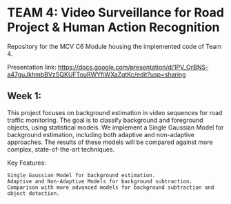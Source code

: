 # TEAM 4: Video Surveillance for Road Project & Human Action Recognition

Repository for the MCV C6 Module housing the implemented code of Team 4. 

Presentation link: https://docs.google.com/presentation/d/1PV_OrBNS-a47guJkhmbBVzSQKUFTouRWYfiWXaZqtKc/edit?usp=sharing 

## Week 1:

This project focuses on background estimation in video sequences for road traffic monitoring. The goal is to classify background and foreground objects, using statistical models. We implement a Single Gaussian Model for background estimation, including both adaptive and non-adaptive approaches. The results of these models will be compared against more complex, state-of-the-art techniques.

Key Features:

    Single Gaussian Model for background estimation.
    Adaptive and Non-Adaptive Models for background subtraction.
    Comparison with more advanced models for background subtraction and object detection.

